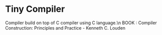 # Tiny Compiler
 
 Compiler build on top of C compiler using C language.\n 
 BOOK : Compiler Construction: Principles and Practice - Kenneth C. Louden 
